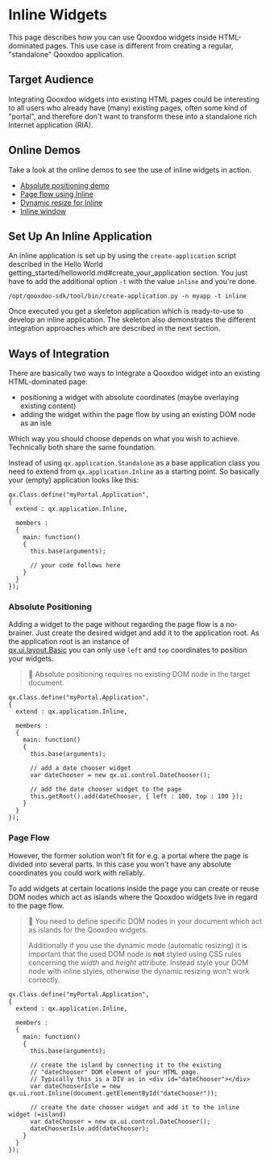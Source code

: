 # Inline Widgets

This page describes how you can use Qooxdoo widgets inside HTML-dominated pages.
This use case is different from creating a regular, "standalone" Qooxdoo
application.

## Target Audience

Integrating Qooxdoo widgets into existing HTML pages could be interesting to all
users who already have (many) existing pages, often some kind of "portal", and
therefore don't want to transform these into a standalone rich Internet
application (RIA).

## Online Demos

Take a look at the online demos to see the use of inline widgets in action.

- [Absolute positioning demo](apps://demobrowser/demo/root/Page.html)
- [Page flow using Inline](apps://demobrowser/demo/root/Inline.html)
- [Dynamic resize for Inline](apps://demobrowser/demo/root/Inline_Dynamic_Resize.html)
- [Inline window](apps://demobrowser/demo/root/Inline_Window.html)

## Set Up An Inline Application

An inline application is set up by using the `create-application` script
described in the Hello World
getting_started/helloworld.md#create_your_application section. You just have to
add the additional option `-t` with the value `inline` and you're done.

```
/opt/qooxdoo-sdk/tool/bin/create-application.py -n myapp -t inline
```

Once executed you get a skeleton application which is ready-to-use to develop an
inline application. The skeleton also demonstrates the different integration
approaches which are described in the next section.

## Ways of Integration

There are basically two ways to integrate a Qooxdoo widget into an existing
HTML-dominated page:

- positioning a widget with absolute coordinates (maybe overlaying existing
  content)
- adding the widget within the page flow by using an existing DOM node as an
  isle

Which way you should choose depends on what you wish to achieve. Technically
both share the same foundation.

Instead of using `qx.application.Standalone` as a base application class you
need to extend from `qx.application.Inline` as a starting point. So basically
your (empty) application looks like this:

```
qx.Class.define("myPortal.Application",
{
  extend : qx.application.Inline,

  members :
  {
    main: function()
    {
      this.base(arguments);

      // your code follows here
    }
  }
});
```

### Absolute Positioning

Adding a widget to the page without regarding the page flow is a no-brainer.
Just create the desired widget and add it to the application root. As the
application root is an instance of  
[qx.ui.layout.Basic](apps://apiviewer/#qx.ui.layout.Basic) you can only use
`left` and `top` coordinates to position your widgets.

> :memo: Absolute positioning requires no existing DOM node in the target document.

```
qx.Class.define("myPortal.Application",
{
  extend : qx.application.Inline,

  members :
  {
    main: function()
    {
      this.base(arguments);

      // add a date chooser widget
      var dateChooser = new qx.ui.control.DateChooser();

      // add the date chooser widget to the page
      this.getRoot().add(dateChooser, { left : 100, top : 100 });
    }
  }
});
```

### Page Flow

However, the former solution won't fit for e.g. a portal where the page is
divided into several parts. In this case you won't have any absolute coordinates
you could work with reliably.

To add widgets at certain locations inside the page you can create or reuse DOM
nodes which act as islands where the Qooxdoo widgets live in regard to the page
flow.

> :memo: You need to define specific DOM nodes in your document which act as islands
> for the Qooxdoo widgets.
>
> Additionally if you use the dynamic mode (automatic resizing) it is important
> that the used DOM node is **not** styled using CSS rules concerning the
> _width_ and _height_ attribute. Instead style your DOM node with inline
> styles, otherwise the dynamic resizing won't work correctly.

```
qx.Class.define("myPortal.Application",
{
  extend : qx.application.Inline,

  members :
  {
    main: function()
    {
      this.base(arguments);

      // create the island by connecting it to the existing
      // "dateChooser" DOM element of your HTML page.
      // Typically this is a DIV as in <div id="dateChooser"></div>
      var dateChooserIsle = new qx.ui.root.Inline(document.getElementById("dateChooser"));

      // create the date chooser widget and add it to the inline widget (=island)
      var dateChooser = new qx.ui.control.DateChooser();
      dateChooserIsle.add(dateChooser);
    }
  }
});
```
